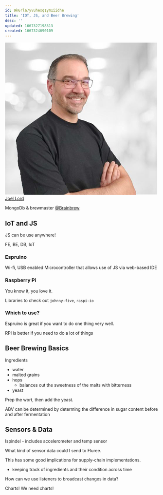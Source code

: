 ```yaml
---
id: 9k6rla7yvuhexq1ym1iidhe
title: 'IOT, JS, and Beer Brewing'
desc: ''
updated: 1667327198313
created: 1667324690109
---
```


![Joel Lord](images/127952e0c7dbf2753ad935a27889ec7c3a28e9a22adcc8c9068db0ec969a4f29.png)  
[Joel Lord](https://twitter.com/joel_lord)

MongoDb & brewmaster [@Brainbrew](https://brainbrew.ca)

## IoT and JS

JS can be use anywhere!

FE, BE, DB, IoT

### Espruino

Wi-fi, USB enabled Microcontroller that allows use of JS via web-based IDE

### Raspberry Pi

You know it, you love it.

Libraries to check out `johnny-five`, `raspi-io`

### Which to use?

Espruino is great if you want to do one thing very well.

RPI is better if you need to do a lot of things

## Beer Brewing Basics

Ingredients
- water
- malted grains
- hops
  - balances out the sweetness of the malts with bitterness
- yeast

Prep the wort, then add the yeast.

ABV can be determined by determing the difference in sugar content before and after fermentation

## Sensors & Data

Ispindel - includes accelerometer and temp sensor

What kind of sensor data could I send to Fluree.

This has some good implications for supply-chain implementations.
- keeping track of ingredients and their condition across time

How can we use listeners to broadcast changes in data?

Charts! We need charts!


